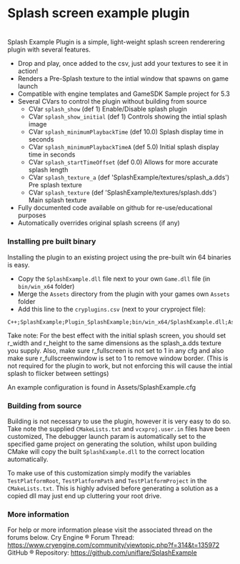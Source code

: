 # Splash screen example plugin
#
 Splash Example Plugin is a simple, light-weight splash screen renderering plugin with several features.
  - Drop and play, once added to the csv, just add your textures to see it in action!
  - Renders a Pre-Splash texture to the intial window that spawns on game launch
  - Compatible with engine templates and GameSDK Sample project for 5.3
  - Several CVars to control the plugin without building from source
    - CVar `splash_show` (def 1) Enable/Disable splash plugin
    - CVar `splash_show_initial` (def 1) Controls showing the intial splash image
    - CVar `splash_minimumPlaybackTime` (def 10.0) Splash display time in seconds
    - CVar `splash_minimumPlaybackTimeA` (def 5.0) Initial splash display time in seconds
    - CVar `splash_startTimeOffset` (def 0.0) Allows for more accurate splash length
    - CVar `splash_texture_a` (def 'SplashExample/textures/splash_a.dds') Pre splash texture
    - CVar `splash_texture` (def 'SplashExample/textures/splash.dds') Main splash texture
  - Fully documented code available on github for re-use/educational purposes
  - Automatically overrides original splash screens (if any)

### Installing pre built binary
Installing the plugin to an existing project using the pre-built win 64 binaries is easy.
  - Copy the `SplashExample.dll` file next to your own `Game.dll` file (in `bin/win_x64` folder)
  - Merge the `Assets` directory from the plugin with your games own `Assets` folder
  - Add this line to the `cryplugins.csv` (next to your cryproject file):
```
C++;SplashExample;Plugin_SplashExample;bin/win_x64/SplashExample.dll;Assets
```

Take note: For the best effect with the initial splash screen, you should set r_width and r_height to the 
same dimensions as the splash_a.dds texture you supply. Also, make sure r_fullscreen is not set to 1 in any cfg and also make sure r_fullscreenwindow is set to 1 to remove window border.
(This is not required for the plugin to work, but not enforcing this will cause the intial splash to flicker between settings)

An example configuration is found in Assets/SplashExample.cfg

### Building from source
Building is not necessary to use the plugin, however it is very easy to do so.
Take note the supplied `CMakeLists.txt` and `vcxproj.user.in` files have been customized, 
The debugger launch param is automatically set to the specified game project on generating the solution, 
whilst upon building CMake will copy the built `SplashExample.dll` to the correct location automatically.

To make use of this customization simply modify the variables `TestPlatformRoot`, `TestPlatformPath` and `TestPlatformProject` in the `CMakeLists.txt`. 
This is highly advised before generating a solution as a copied dll may just end up cluttering your root drive.

### More information
For help or more information please visit the associated thread on the forums below.
Cry Engine &reg; Forum Thread: https://www.cryengine.com/community/viewtopic.php?f=314&t=135972
GitHub &reg; Repository: https://github.com/uniflare/SplashExample